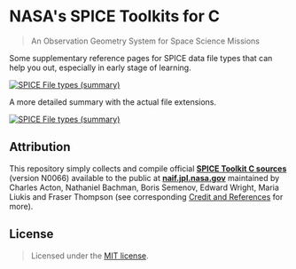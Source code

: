 # NASA's SPICE Toolkits for C
> An Observation Geometry System for Space Science Missions


Some supplementary reference pages for SPICE data file types that can help you out, especially in early stage of learning.

[![SPICE File types (summary)](https://github.com/eppz/SPICE/blob/master/Documents~/SPICE%20file%20types%20reference%20(summary).png)](https://github.com/eppz/SPICE/blob/master/Documents~/SPICE%20File%20types%20(summary).pdf)

A more detailed summary with the actual file extensions.

[![SPICE File types (summary)](https://github.com/eppz/SPICE/blob/master/Documents~/SPICE%20file%20types%20reference%20(detailed).png)](https://github.com/eppz/SPICE/blob/master/Documents~/SPICE%20File%20types%20(detailed).pdf)


## Attribution

This repository simply collects and compile official [**SPICE Toolkit C sources**](https://naif.jpl.nasa.gov/naif/toolkit_C.html) (version N0066) available to the public at [**naif.jpl.nasa.gov**](https://naif.jpl.nasa.gov) maintained by Charles Acton, Nathaniel Bachman, Boris Semenov, Edward Wright, Maria Liukis and Fraser Thompson (see corresponding [Credit and References](https://naif.jpl.nasa.gov/naif/credit.html) for more).


## License

> Licensed under the [MIT license](http://en.wikipedia.org/wiki/MIT_License).
